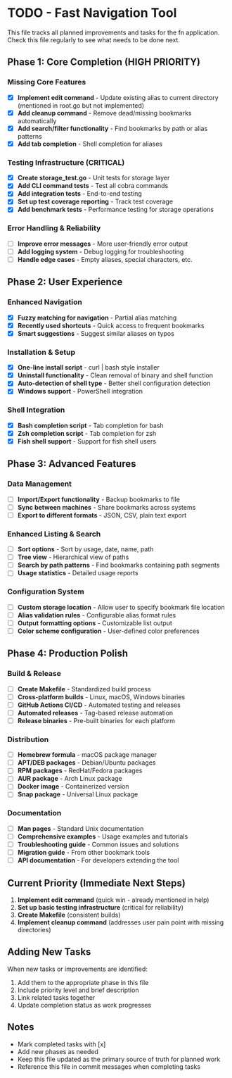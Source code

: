 # TODO - Fast Navigation Tool

This file tracks all planned improvements and tasks for the fn application. Check this file regularly to see what needs to be done next.

## Phase 1: Core Completion (HIGH PRIORITY)

### Missing Core Features
- [x] **Implement edit command** - Update existing alias to current directory (mentioned in root.go but not implemented)
- [x] **Add cleanup command** - Remove dead/missing bookmarks automatically
- [x] **Add search/filter functionality** - Find bookmarks by path or alias patterns
- [x] **Add tab completion** - Shell completion for aliases

### Testing Infrastructure (CRITICAL)
- [x] **Create storage_test.go** - Unit tests for storage layer
- [x] **Add CLI command tests** - Test all cobra commands
- [x] **Add integration tests** - End-to-end testing
- [x] **Set up test coverage reporting** - Track test coverage
- [x] **Add benchmark tests** - Performance testing for storage operations

### Error Handling & Reliability
- [ ] **Improve error messages** - More user-friendly error output
- [ ] **Add logging system** - Debug logging for troubleshooting
- [ ] **Handle edge cases** - Empty aliases, special characters, etc.

## Phase 2: User Experience

### Enhanced Navigation
- [x] **Fuzzy matching for navigation** - Partial alias matching
- [x] **Recently used shortcuts** - Quick access to frequent bookmarks
- [x] **Smart suggestions** - Suggest similar aliases on typos

### Installation & Setup
- [x] **One-line install script** - curl | bash style installer
- [x] **Uninstall functionality** - Clean removal of binary and shell function
- [x] **Auto-detection of shell type** - Better shell configuration detection
- [x] **Windows support** - PowerShell integration

### Shell Integration
- [x] **Bash completion script** - Tab completion for bash
- [x] **Zsh completion script** - Tab completion for zsh
- [x] **Fish shell support** - Support for fish shell users

## Phase 3: Advanced Features

### Data Management
- [ ] **Import/Export functionality** - Backup bookmarks to file
- [ ] **Sync between machines** - Share bookmarks across systems
- [ ] **Export to different formats** - JSON, CSV, plain text export

### Enhanced Listing & Search
- [ ] **Sort options** - Sort by usage, date, name, path
- [ ] **Tree view** - Hierarchical view of paths
- [ ] **Search by path patterns** - Find bookmarks containing path segments
- [ ] **Usage statistics** - Detailed usage reports

### Configuration System
- [ ] **Custom storage location** - Allow user to specify bookmark file location
- [ ] **Alias validation rules** - Configurable alias format rules
- [ ] **Output formatting options** - Customizable list output
- [ ] **Color scheme configuration** - User-defined color preferences

## Phase 4: Production Polish

### Build & Release
- [ ] **Create Makefile** - Standardized build process
- [ ] **Cross-platform builds** - Linux, macOS, Windows binaries
- [ ] **GitHub Actions CI/CD** - Automated testing and releases
- [ ] **Automated releases** - Tag-based release automation
- [ ] **Release binaries** - Pre-built binaries for each platform

### Distribution
- [ ] **Homebrew formula** - macOS package manager
- [ ] **APT/DEB packages** - Debian/Ubuntu packages
- [ ] **RPM packages** - RedHat/Fedora packages
- [ ] **AUR package** - Arch Linux package
- [ ] **Docker image** - Containerized version
- [ ] **Snap package** - Universal Linux package

### Documentation
- [ ] **Man pages** - Standard Unix documentation
- [ ] **Comprehensive examples** - Usage examples and tutorials
- [ ] **Troubleshooting guide** - Common issues and solutions
- [ ] **Migration guide** - From other bookmark tools
- [ ] **API documentation** - For developers extending the tool

## Current Priority (Immediate Next Steps)

1. **Implement edit command** (quick win - already mentioned in help)
2. **Set up basic testing infrastructure** (critical for reliability)
3. **Create Makefile** (consistent builds)
4. **Implement cleanup command** (addresses user pain point with missing directories)

## Adding New Tasks

When new tasks or improvements are identified:
1. Add them to the appropriate phase in this file
2. Include priority level and brief description
3. Link related tasks together
4. Update completion status as work progresses

## Notes

- Mark completed tasks with [x] 
- Add new phases as needed
- Keep this file updated as the primary source of truth for planned work
- Reference this file in commit messages when completing tasks